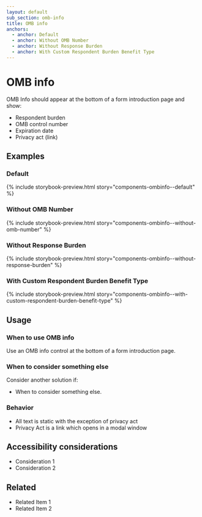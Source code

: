 ```yaml
---
layout: default
sub_section: omb-info
title: OMB info
anchors:
  - anchor: Default
  - anchor: Without OMB Number
  - anchor: Without Response Burden
  - anchor: With Custom Respondent Burden Benefit Type
---
```


# OMB info

OMB Info should appear at the bottom of a form introduction page and show:
 - Respondent burden
 - OMB control number
 - Expiration date 
 - Privacy act (link)

## Examples

### Default

{% include storybook-preview.html story="components-ombinfo--default" %}

### Without OMB Number

{% include storybook-preview.html story="components-ombinfo--without-omb-number" %}

### Without Response Burden

{% include storybook-preview.html story="components-ombinfo--without-response-burden" %}

### With Custom Respondent Burden Benefit Type

{% include storybook-preview.html story="components-ombinfo--with-custom-respondent-burden-benefit-type" %}


## Usage

### When to use OMB info

Use an OMB info control at the bottom of a form introduction page.


### When to consider something else

Consider another solution if:

* When to consider something else.


### Behavior

* All text is static with the exception of privacy act
* Privacy Act is a link which opens in a modal window


## Accessibility considerations

* Consideration 1
* Consideration 2


## Related

* Related Item 1
* Related Item 2

